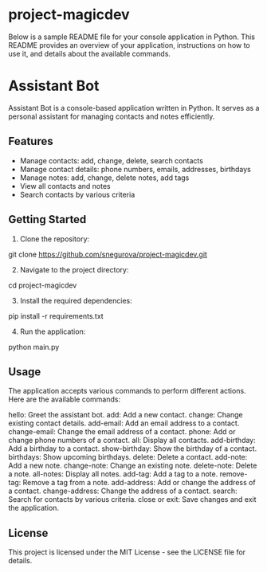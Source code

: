 # project-magicdev

Below is a sample README file for your console application in Python. This README provides an overview of your application, instructions on how to use it, and details about the available commands.

# Assistant Bot

Assistant Bot is a console-based application written in Python. It serves as a personal assistant for managing contacts and notes efficiently.

## Features

- Manage contacts: add, change, delete, search contacts
- Manage contact details: phone numbers, emails, addresses, birthdays
- Manage notes: add, change, delete notes, add tags
- View all contacts and notes
- Search contacts by various criteria

## Getting Started

1. Clone the repository:

git clone https://github.com/snegurova/project-magicdev.git

2. Navigate to the project directory:

cd project-magicdev

3. Install the required dependencies:

pip install -r requirements.txt

4. Run the application:

python main.py

## Usage
The application accepts various commands to perform different actions. Here are the available commands:

hello: Greet the assistant bot.
add: Add a new contact.
change: Change existing contact details.
add-email: Add an email address to a contact.
change-email: Change the email address of a contact.
phone: Add or change phone numbers of a contact.
all: Display all contacts.
add-birthday: Add a birthday to a contact.
show-birthday: Show the birthday of a contact.
birthdays: Show upcoming birthdays.
delete: Delete a contact.
add-note: Add a new note.
change-note: Change an existing note.
delete-note: Delete a note.
all-notes: Display all notes.
add-tag: Add a tag to a note.
remove-tag: Remove a tag from a note.
add-address: Add or change the address of a contact.
change-address: Change the address of a contact.
search: Search for contacts by various criteria.
close or exit: Save changes and exit the application.

## License
This project is licensed under the MIT License - see the LICENSE file for details.